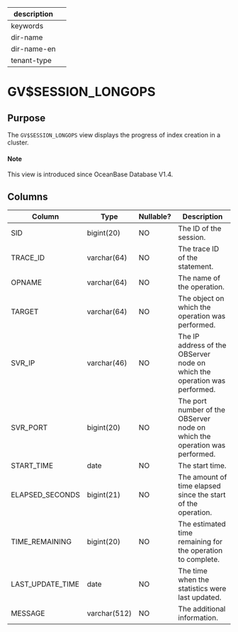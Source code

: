 |description||
|---|---|
|keywords||
|dir-name||
|dir-name-en||
|tenant-type||

# GV$SESSION_LONGOPS

## Purpose

The `GV$SESSION_LONGOPS` view displays the progress of index creation in a cluster.

<main id="notice" type='explain'>
  <h4>Note</h4>
  <p>This view is introduced since OceanBase Database V1.4. </p>
</main>

## Columns

| **Column** | **Type** | **Nullable?** | **Description** |
|------------------|---------------|----------------|-----------|
| SID | bigint(20) | NO | The ID of the session. |
| TRACE_ID | varchar(64) | NO | The trace ID of the statement. |
| OPNAME | varchar(64) | NO | The name of the operation. |
| TARGET | varchar(64) | NO | The object on which the operation was performed. |
| SVR_IP | varchar(46) | NO | The IP address of the OBServer node on which the operation was performed. |
| SVR_PORT | bigint(20) | NO | The port number of the OBServer node on which the operation was performed. |
| START_TIME | date | NO | The start time. |
| ELAPSED_SECONDS | bigint(21) | NO | The amount of time elapsed since the start of the operation. |
| TIME_REMAINING | bigint(20) | NO | The estimated time remaining for the operation to complete. |
| LAST_UPDATE_TIME | date | NO | The time when the statistics were last updated. |
| MESSAGE | varchar(512) | NO | The additional information. |
